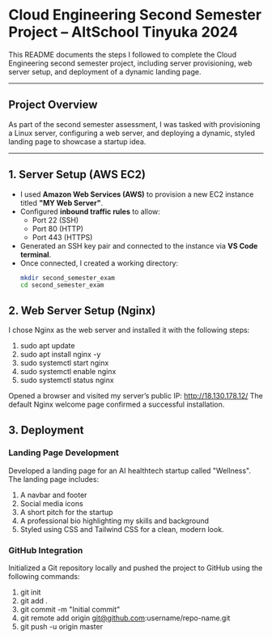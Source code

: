 # Cloud Engineering Second Semester Project – AltSchool Tinyuka 2024

This README documents the steps I followed to complete the Cloud Engineering second semester project, including server provisioning, web server setup, and deployment of a dynamic landing page.

---

## Project Overview

As part of the second semester assessment, I was tasked with provisioning a Linux server, configuring a web server, and deploying a dynamic, styled landing page to showcase a startup idea.

---

## 1. Server Setup (AWS EC2)

- I used **Amazon Web Services (AWS)** to provision a new EC2 instance titled **"MY Web Server"**.
- Configured **inbound traffic rules** to allow:
  - Port 22 (SSH)
  - Port 80 (HTTP)
  - Port 443 (HTTPS)
- Generated an SSH key pair and connected to the instance via **VS Code terminal**.
- Once connected, I created a working directory:
  ```bash
  mkdir second_semester_exam
  cd second_semester_exam

## 2. Web Server Setup (Nginx)
I chose Nginx as the web server and installed it with the following steps:

1. sudo apt update
2. sudo apt install nginx -y
3. sudo systemctl start nginx
4. sudo systemctl enable nginx
5. sudo systemctl status nginx

Opened a browser and visited my server’s public IP:
http://18.130.178.12/
The default Nginx welcome page confirmed a successful installation.

## 3. Deployment
### Landing Page Development
Developed a landing page for an AI healthtech startup called "Wellness".
The landing page includes:
1. A navbar and footer
2. Social media icons
3. A short pitch for the startup
4. A professional bio highlighting my skills and background
5. Styled using CSS and Tailwind CSS for a clean, modern look.
### GitHub Integration
Initialized a Git repository locally and pushed the project to GitHub using the following commands:
1. git init
2. git add .
3. git commit -m "Initial commit"
4. git remote add origin git@github.com:username/repo-name.git
5. git push -u origin master
